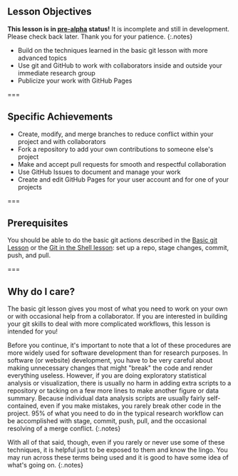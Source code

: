 ---
---

## Lesson Objectives

**This lesson is in [pre-alpha](https://en.wikipedia.org/wiki/Software_release_life_cycle#Pre-alpha) status!**
It is incomplete and still in development. Please check back later. Thank you for your patience.
{:.notes}

- Build on the techniques learned in the basic git lesson with more advanced topics
- Use git and GitHub to work with collaborators inside and outside your immediate research group
- Publicize your work with GitHub Pages

===

## Specific Achievements

- Create, modify, and merge branches to reduce conflict within your project and with collaborators
- Fork a repository to add your own contributions to someone else's project
- Make and accept pull requests for smooth and respectful collaboration
- Use GitHub Issues to document and manage your work
- Create and edit GitHub Pages for your user account and for one of your projects

===

## Prerequisites

You should be able to do the basic git actions described in the 
[Basic git Lesson](https://cyberhelp.sesync.org/basic-git-lesson) 
or the [Git in the Shell lesson](https://cyberhelp.sesync.org/git-in-the-shell-lesson):
set up a repo, stage changes, commit, push, and pull.

===

## Why do I care?

The basic git lesson gives you most of what you need to work on your own or with occasional help from a collaborator. If you are
interested in building your git skills to deal with more complicated workflows, this lesson is intended for you!

Before you continue, it's important to note that a lot of these procedures are more widely used for software development than
for research purposes. In software (or website) development, you have to be very careful about making unnecessary changes that
might "break" the code and render everything useless. 
However, if you are doing exploratory statistical analysis or visualization,
there is usually no harm in adding extra scripts to a repository or tacking on a few more lines to make another figure or data
summary. Because individual data analysis scripts are usually fairly self-contained, even if you make mistakes, you rarely break other code in the project. 95% of what you need to do in the typical
research workflow can be accomplished with stage, commit, push, pull, and the occasional resolving of a merge conflict.
{:.notes}

With all of that said, though, even if you rarely or never use some of these techniques, it is helpful just to be exposed to
them and know the lingo. You may run across these terms being used and it is good to have some idea of what's going on.
{:.notes}

